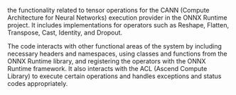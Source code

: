 the functionality related to tensor operations for the CANN (Compute Architecture for Neural Networks) execution provider in the ONNX Runtime project. It includes implementations for operators such as Reshape, Flatten, Transpose, Cast, Identity, and Dropout. 

The code interacts with other functional areas of the system by including necessary headers and namespaces, using classes and functions from the ONNX Runtime library, and registering the operators with the ONNX Runtime framework. It also interacts with the ACL (Ascend Compute Library) to execute certain operations and handles exceptions and status codes appropriately.